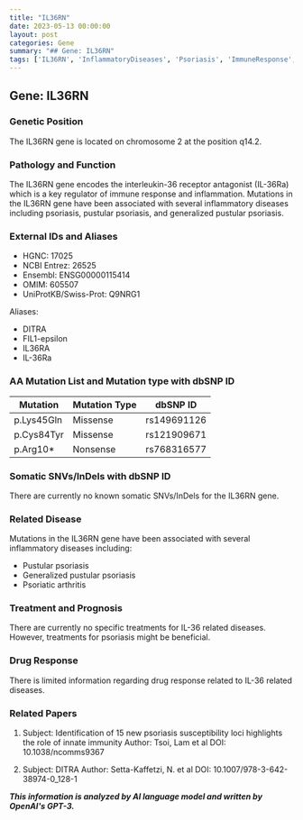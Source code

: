 ```yaml
---
title: "IL36RN"
date: 2023-05-13 00:00:00
layout: post
categories: Gene
summary: "## Gene: IL36RN"
tags: ['IL36RN', 'InflammatoryDiseases', 'Psoriasis', 'ImmuneResponse', 'Mutation', 'DrugResponse', 'Treatment', 'Prognosis']
---
```


## Gene: IL36RN

### Genetic Position
The IL36RN gene is located on chromosome 2 at the position q14.2.

### Pathology and Function
The IL36RN gene encodes the interleukin-36 receptor antagonist (IL-36Ra) which is a key regulator of immune response and inflammation. Mutations in the IL36RN gene have been associated with several inflammatory diseases including psoriasis, pustular psoriasis, and generalized pustular psoriasis.

### External IDs and Aliases
- HGNC: 17025
- NCBI Entrez: 26525
- Ensembl: ENSG00000115414
- OMIM: 605507
- UniProtKB/Swiss-Prot: Q9NRG1

Aliases: 
- DITRA
- FIL1-epsilon
- IL36RA
- IL-36Ra

### AA Mutation List and Mutation type with dbSNP ID
| Mutation | Mutation Type | dbSNP ID |
|---------|--------------|----------|
|p.Lys45Gln | Missense | rs149691126 |
|p.Cys84Tyr | Missense | rs121909671 |
|p.Arg10*  | Nonsense | rs768316577 |

### Somatic SNVs/InDels with dbSNP ID
There are currently no known somatic SNVs/InDels for the IL36RN gene.

### Related Disease
Mutations in the IL36RN gene have been associated with several inflammatory diseases including:
- Pustular psoriasis
- Generalized pustular psoriasis 
- Psoriatic arthritis 

### Treatment and Prognosis
There are currently no specific treatments for IL-36 related diseases. However, treatments for psoriasis might be beneficial.

### Drug Response
There is limited information regarding drug response related to IL-36 related diseases.

### Related Papers
1. Subject: Identification of 15 new psoriasis susceptibility loci highlights the role of innate immunity
Author: Tsoi, Lam et al
DOI: 10.1038/ncomms9367

2. Subject: DITRA
Author: Setta-Kaffetzi, N. et al
DOI: 10.1007/978-3-642-38974-0_128-1

**_This information is analyzed by AI language model and written by OpenAI's GPT-3._**
